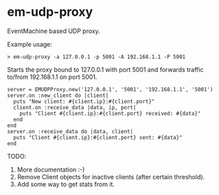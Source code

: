 em-udp-proxy
===

EventMachine based UDP proxy.

Example usage:

    > em-udp-proxy -a 127.0.0.1 -p 5001 -A 192.168.1.1 -P 5001

Starts the proxy bound to 127.0.0.1 with port 5001 and forwards traffic to/from 192.168.1.1 on port 5001.


    server = EMUDPProxy.new('127.0.0.1', '5001', '192.168.1.1', '5001')
    server.on :new_client do |client|
      puts "New client: #{client.ip}:#{client.port}"
      client.on :receive_data |data, ip, port|
        puts "Client #{client.ip}:#{client.port} received: #{data}"
      end
    end
    server.on :receive_data do |data, client|
      puts "Client #{client.ip}:#{client.port} sent: #{data}"
    end


TODO:

1. More documentation :-)
2. Remove Client objects for inactive clients (after certain threshold).
3. Add some way to get stats from it. 
